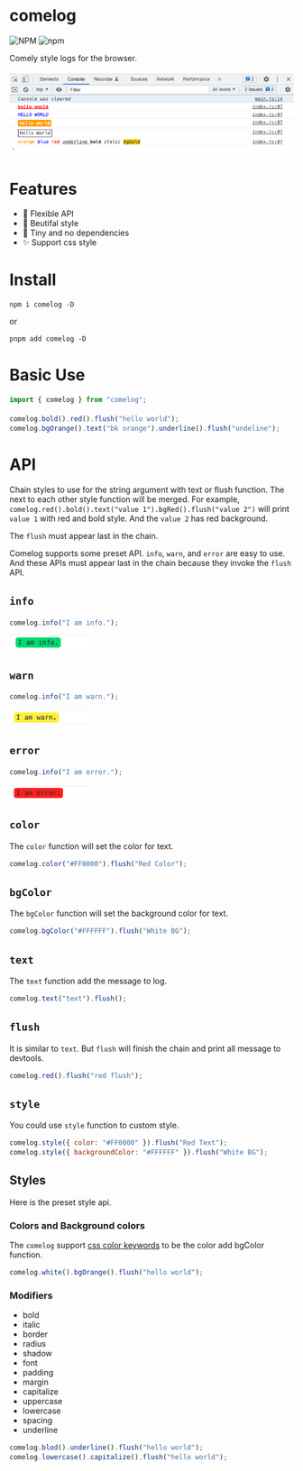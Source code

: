 # comelog

![NPM](https://img.shields.io/npm/l/comelog?color=blue&style=flat-square) ![npm](https://img.shields.io/npm/v/comelog?color=blue&style=flat-square)

Comely style logs for the browser.

![log](./public/image/log.png)

# Features

- 🚀 Flexible API
- 🌈 Beutifal style
- 🦄 Tiny and no dependencies
- ✨ Support css style

# Install

```shell
npm i comelog -D
```

or

```shell
pnpm add comelog -D
```

# Basic Use

```javascript
import { comelog } from "comelog";

comelog.bold().red().flush("hello world");
comelog.bgOrange().text("bk orange").underline().flush("undeline");
```

# API

Chain styles to use for the string argument with text or flush function. The next to each other style function will be merged. For example, `comelog.red().bold().text("value 1").bgRed().flush("value 2")` will print `value 1` with red and bold style. And the `value 2` has red background.

The `flush` must appear last in the chain.

Comelog supports some preset API. `info`, `warn`, and `error` are easy to use. And these APIs must appear last in the chain because they invoke the `flush` API.

## `info`

```js
comelog.info("I am info.");
```

![info.png](/public/image/info.png)

## `warn`

```js
comelog.info("I am warn.");
```

![warn.png](/public/image/warn.png)

## `error`

```js
comelog.info("I am error.");
```

![error.png](/public/image/error.png)

## `color`

The `color` function will set the color for text.

```js
comelog.color("#FF0000").flush("Red Color");
```

## `bgColor`

The `bgColor` function will set the background color for text.

```js
comelog.bgColor("#FFFFFF").flush("White BG");
```

## `text`

The `text` function add the message to log.

```js
comelog.text("text").flush();
```

## `flush`

It is similar to `text`. But `flush` will finish the chain and print all message to devtools.

```js
comelog.red().flush("red flush");
```

## `style`

You could use `style` function to custom style.

```js
comelog.style({ color: "#FF0000" }).flush("Red Text");
comelog.style({ backgroundColor: "#FFFFFF" }).flush("White BG");
```

## Styles

Here is the preset style api.

### Colors and Background colors

The `comelog` support [css color keywords](https://developer.mozilla.org/en-US/docs/Web/CSS/color_value/color_keywords) to be the color add bgColor function.

```js
comelog.white().bgOrange().flush("hello world");
```

### Modifiers

- bold
- italic
- border
- radius
- shadow
- font
- padding
- margin
- capitalize
- uppercase
- lowercase
- spacing
- underline

```js
comelog.blod().underline().flush("hello world");
comelog.lowercase().capitalize().flush("hello world");
```
